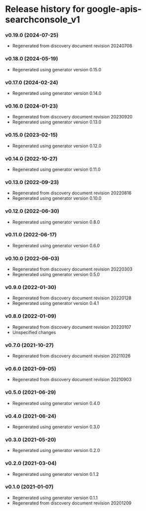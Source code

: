 # Release history for google-apis-searchconsole_v1

### v0.19.0 (2024-07-25)

* Regenerated from discovery document revision 20240708

### v0.18.0 (2024-05-19)

* Regenerated using generator version 0.15.0

### v0.17.0 (2024-02-24)

* Regenerated using generator version 0.14.0

### v0.16.0 (2024-01-23)

* Regenerated from discovery document revision 20230920
* Regenerated using generator version 0.13.0

### v0.15.0 (2023-02-15)

* Regenerated using generator version 0.12.0

### v0.14.0 (2022-10-27)

* Regenerated using generator version 0.11.0

### v0.13.0 (2022-09-23)

* Regenerated from discovery document revision 20220816
* Regenerated using generator version 0.10.0

### v0.12.0 (2022-06-30)

* Regenerated using generator version 0.8.0

### v0.11.0 (2022-06-17)

* Regenerated using generator version 0.6.0

### v0.10.0 (2022-06-03)

* Regenerated from discovery document revision 20220303
* Regenerated using generator version 0.5.0

### v0.9.0 (2022-01-30)

* Regenerated from discovery document revision 20220128
* Regenerated using generator version 0.4.1

### v0.8.0 (2022-01-09)

* Regenerated from discovery document revision 20220107
* Unspecified changes

### v0.7.0 (2021-10-27)

* Regenerated from discovery document revision 20211026

### v0.6.0 (2021-09-05)

* Regenerated from discovery document revision 20210903

### v0.5.0 (2021-06-29)

* Regenerated using generator version 0.4.0

### v0.4.0 (2021-06-24)

* Regenerated using generator version 0.3.0

### v0.3.0 (2021-05-20)

* Regenerated using generator version 0.2.0

### v0.2.0 (2021-03-04)

* Regenerated using generator version 0.1.2

### v0.1.0 (2021-01-07)

* Regenerated using generator version 0.1.1
* Regenerated from discovery document revision 20201209

